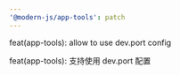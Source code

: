 ```yaml
---
'@modern-js/app-tools': patch
---
```


feat(app-tools): allow to use dev.port config

feat(app-tools): 支持使用 dev.port 配置
